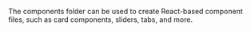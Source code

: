 The components folder can be used to create React-based component files, such as card components, sliders, tabs, and more.

